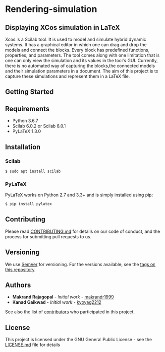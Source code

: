 # Rendering-simulation
## Displaying XCos simulation in LaTeX

Xcos is a Scilab tool. It is used to model and simulate hybrid dynamic systems. It has a graphical editor in which one can drag and drop the models and connect the blocks. Every block has predefined functions, properties, and parameters. The tool comes along with one limitation that is one can only view the simulation and its values in the tool's GUI. Currently, there is no automated way of capturing the blocks,the connected models and their simulation parameters in a document. The aim of this project is to capture these simulations and represent them in a LaTeX file. 

## Getting Started
## Requirements
* Python 3.6.7
* Scilab 6.0.2 or Scilab 6.0.1
* PyLaTeX 1.3.0

## Installation
### Scilab
```bash
$ sudo apt install scilab
```
### PyLaTeX
 PyLaTeX works on Python 2.7 and 3.3+ and is simply installed using pip:
```bash
$ pip install pylatex
```


## Contributing

Please read [CONTRIBUTING.md](https://github.com/fresearchgroup/Rendering-simulation/) for details on our code of conduct, and the process for submitting pull requests to us.

## Versioning

We use [SemVer](http://semver.org/) for versioning. For the versions available, see the [tags on this repository](https://github.com/fresearchgroup/Rendering-simulation/tags). 

## Authors

* **Makrand Rajagopal** - *Initial work* - [makrandr1999](https://github.com/makrandr1999)
* **Kanad Gaikwad** - *Initial work* - [kyoyag2212](https://github.com/kyoyag2212)

See also the list of [contributors](https://github.com/fresearchgroup/Rendering-simulation/contributors) who participated in this project.

## License

This project is licensed under the GNU General Public License - see the [LICENSE.md](LICENSE.md) file for details



